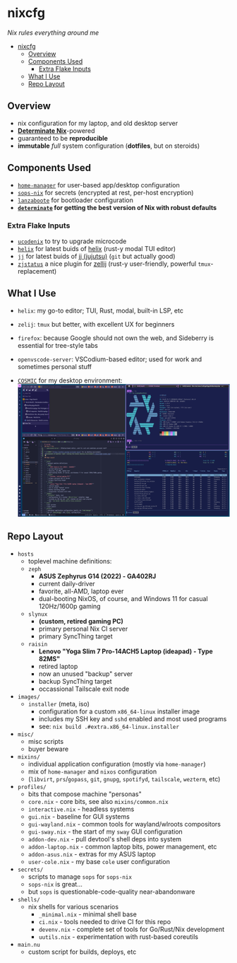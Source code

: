 # nixcfg
*Nix rules everything around me*

- [nixcfg](#nixcfg)
  - [Overview](#overview)
  - [Components Used](#components-used)
    - [Extra Flake Inputs](#extra-flake-inputs)
  - [What I Use](#what-i-use)
  - [Repo Layout](#repo-layout)

## Overview

* nix configuration for my laptop, and old desktop server
* [**Determinate Nix**](https://docs.determinate.systems/determinate-nix/)-powered
* guaranteed to be **reproducible**
* **immutable** *full* system configuration (**dotfiles**, but on steroids)


## Components Used

* [`home-manager`](https://github.com/nix-community/home-manager) for user-based app/desktop configuration
* [`sops-nix`](https://github.com/Mic92/sops-nix) for secrets (encrypted at rest, per-host encryption)
* [`lanzaboote`](https://github.com/nix-community/lanzaboote) for bootloader configuration
* **[`determinate`](https://github.com/DeterminateSystems/determinate) for getting the best version of Nix with robust defaults**

### Extra Flake Inputs
* [`ucodenix`](https://github.com/e-tho/ucodenix) to try to upgrade microcode
* [`helix`](https://github.com/helix-editor/helix) for latest buids of [helix](https://github.com/helix-editor/helix) (rust-y modal TUI editor)
* [`jj`](https://github.com/jj-vcs/jj) for latest buids of [jj (jujutsu)](https://github.com/jj-vcs/jj) (`git` but actually good)
* [`zjstatus`](https://github.com/dj95/zjstatus) a nice plugin for [zellij](https://github.com/zellij-org/zellij) (rust-y user-friendly, powerful `tmux`-replacement)

## What I Use
* `helix`: my go-to editor; TUI, Rust, modal, built-in LSP, etc
* `zelij`: `tmux` but better, with excellent UX for beginners
* `firefox`: because Google should not own the web, and Sideberry is essential for tree-style tabs
* `openvscode-server`: VSCodium-based editor; used for work and sometimes personal stuff

* [`COSMIC`](https://github.com/pop-os/cosmic-epoch) for my desktop environment:
![screenshot of machine 'zeph' running the Cosmic desktop environment](./misc/zeph-cosmic.png)

## Repo Layout

* `hosts` 
  * toplevel machine definitions:
  * `zeph`
    * **ASUS Zephyrus G14 (2022) - GA402RJ**
    * current daily-driver
    * favorite, all-AMD, laptop ever
    * dual-booting NixOS, of course, and Windows 11 for casual 120Hz/1600p gaming
  * `slynux`
    * **(custom, retired gaming PC)**
    * primary personal Nix CI server
    * primary SyncThing target
  * `raisin`
    * **Lenovo "Yoga Slim 7 Pro-14ACH5 Laptop (ideapad) - Type 82MS"**
    * retired laptop
    * now an unused "backup" server
    * backup SyncThing target
    * occassional Tailscale exit node
* `images/`
  * `installer` (meta, iso)
    * configuration for a custom `x86_64-linux` installer image
    * includes my SSH key and `sshd` enabled and most used programs
    * see: `nix build .#extra.x86_64-linux.installer`
* `misc/`
  * misc scripts
  * buyer beware
* `mixins/`
  * individual application configuration (mostly via `home-manager`)
  * mix of `home-manager` and `nixos` configuration
  * (`libvirt`, `prs`/`gopass`, `git`, `gnupg`, `spotifyd`, `tailscale`, `wezterm`, etc)
* `profiles/`
  * bits that compose machine "personas"
  * `core.nix` - core bits, see also `mixins/common.nix`
  * `interactive.nix` - headless systems
  * `gui.nix` - baseline for GUI systems
  * `gui-wayland.nix` - common tools for wayland/wlroots compositors
  * `gui-sway.nix` - the start of my `sway` GUI configuration
  * `addon-dev.nix` - pull devtool's shell deps into system
  * `addon-laptop.nix` - common laptop bits, power management, etc
  * `addon-asus.nix` - extras for my ASUS laptop
  * `user-cole.nix` - my base `cole` user configuration
* `secrets/`
  * scripts to manage `sops` for `sops-nix`
  * `sops-nix` is great...
  * but `sops` is questionable-code-quality near-abandonware
* `shells/`
  * nix shells for various scenarios
    * `_minimal.nix` - minimal shell base
    * `ci.nix` - tools needed to drive CI for this repo
    * `devenv.nix` - complete set of tools for Go/Rust/Nix development
    * `uutils.nix` - experimentation with rust-based coreutils
* `main.nu`
  * custom script for builds, deploys, etc

